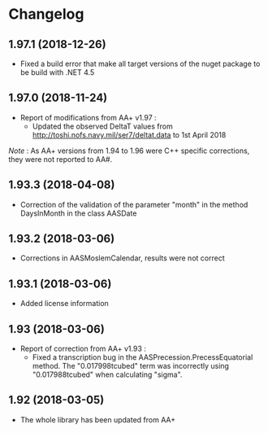 # Changelog

## 1.97.1 (2018-12-26)

- Fixed a build error that make all target versions of the nuget package to be build with .NET 4.5

## 1.97.0 (2018-11-24)

- Report of modifications from AA+ v1.97 :
  - Updated the observed DeltaT values from http://toshi.nofs.navy.mil/ser7/deltat.data to 1st April 2018

_Note_ : As AA+ versions from 1.94 to 1.96 were C++ specific corrections, they were not reported to AA#.

## 1.93.3 (2018-04-08)

- Correction of the validation of the parameter "month" in the method DaysInMonth in the class AASDate

## 1.93.2 (2018-03-06)

- Corrections in AASMoslemCalendar, results were not correct

## 1.93.1 (2018-03-06)

- Added license information

## 1.93 (2018-03-06)

- Report of correction from AA+ v1.93 :
  - Fixed a transcription bug in the AASPrecession.PrecessEquatorial method. The "0.017998tcubed" term was incorrectly using "0.017988tcubed" when calculating "sigma".

## 1.92 (2018-03-05)

- The whole library has been updated from AA+